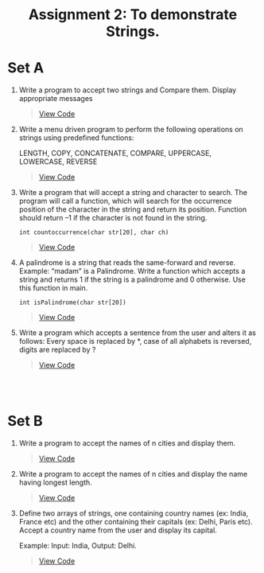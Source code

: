 <h1 align = "center"></h1>
<h1 align = "center">Assignment 2: To demonstrate Strings.</h1>
<h1 align = "left">Set A</h1>

1. Write a program to accept two strings and Compare them. Display appropriate messages
    > [View Code](Strings/Set_A/Q1.c)
2. Write a menu driven program to perform the following operations on strings using predefined functions:<p>LENGTH, COPY, CONCATENATE, COMPARE, UPPERCASE, LOWERCASE,
REVERSE
    > [View Code](Strings/Set_A/Q2.c)
3. Write a program that will accept a string and character to search. The program will call a function, which will search for the occurrence position of the character in the string and return its position. Function should return –1 if the character is not found in the string.<p>```int countoccurrence(char str[20], char ch)```
    > [View Code](Strings/Set_A/Q3.c)
4. A palindrome is a string that reads the same-forward and reverse. Example: “madam” is a Palindrome. Write a function which accepts a string and returns 1 if the string is a palindrome and 0 otherwise. Use this function in main.<p>```int isPalindrome(char str[20])```
    > [View Code](Strings/Set_A/Q4.c)
5. Write a program which accepts a sentence from the user and alters it as follows: Every space is replaced by *, case of all alphabets is reversed, digits are replaced by ?
    > [View Code](Strings/Set_A/Q5.c)


<br>
<br>
<h1 align = "left"></h1>
<h1 align = "left">Set B</h1>

1. Write a program to accept the names of n cities and display them.
    > [View Code](Strings/Set_B/Q1.c)
2. Write a program to accept the names of n cities and display the name having longest length.
    > [View Code](Strings/Set_B/Q2.c)
3. Define two arrays of strings, one containing country names (ex: India, France etc) and the other containing their capitals (ex: Delhi, Paris etc). Accept a country name from the user and display its capital.<p>Example: Input: India, Output: Delhi.
    > [View Code](Strings/Set_B/Q3.c)
